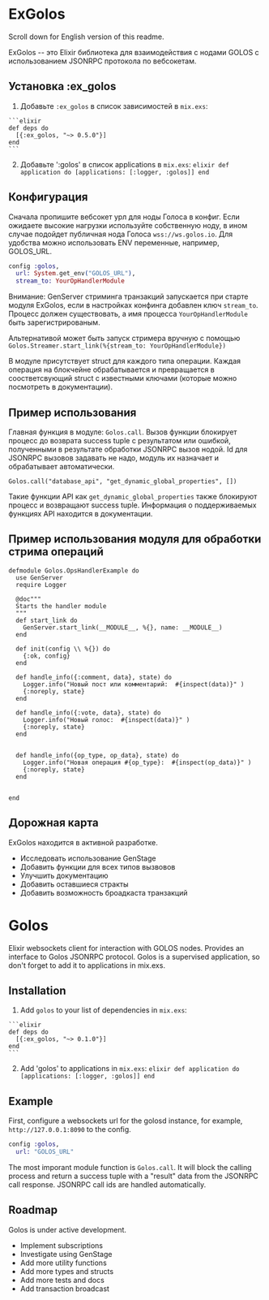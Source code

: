 # ExGolos

Scroll down for English version of this readme.

ExGolos -- это Elixir библиотека для взаимодействия с нодами GOLOS с использованием JSONRPC протокола по вебсокетам.

## Установка :ex_golos

  1. Добавьте `:ex_golos` в список зависимостей в `mix.exs`:

    ```elixir
    def deps do
      [{:ex_golos, "~> 0.5.0"}]
    end
    ```

  2. Добавьте ':golos' в список applications в `mix.exs`:
    ```elixir
    def application do
      [applications: [:logger, :golos]]
    end
    ```

## Конфигурация

Сначала пропишите вебсокет урл для ноды Голоса в конфиг. Если ожидаете высокие нагрузки используйте собственную ноду, в ином случае подойдет публичная нода Голоса `wss://ws.golos.io`. Для удобства можно использовать ENV переменные, например, GOLOS_URL.

```elixir
config :golos,
  url: System.get_env("GOLOS_URL"),
  stream_to: YourOpHandlerModule
```

Внимание: GenServer стриминга транзакций запускается при старте модуля ExGolos, если в настройках конфинга добавлен ключ `stream_to`. Процесс должен существовать, а имя процесса `YourOpHandlerModule` быть зарегистрированым.  

Альтернативой может быть запуск стримера вручную с помощью `Golos.Streamer.start_link(%{stream_to: YourOpHandlerModule})`

В модуле присутствует struct для каждого типа операции. Каждая операция на блокчейне обрабатывается и превращается в соостветсвующий struct с известными ключами (которые можно посмотреть в документации).

## Пример использования

Главная функция в модуле: `Golos.call`. Вызов функции блокирует процесс до возврата success tuple с результатом или ошибкой, полученными в результате обработки JSONRPC вызов нодой. Id для JSONRPC вызовов задавать не надо, модуль их назначает и обрабатывает автоматически.

`Golos.call("database_api", "get_dynamic_global_properties", [])`

Такие функции API как `get_dynamic_global_properties` также блокируют процесс и возвращают success tuple. Информация о поддерживаемых функциях API находится в документации.

## Пример использования модуля для обработки стрима операций

```
defmodule Golos.OpsHandlerExample do
  use GenServer
  require Logger

  @doc"""
  Starts the handler module
  """
  def start_link do
    GenServer.start_link(__MODULE__, %{}, name: __MODULE__)
  end

  def init(config \\ %{}) do
    {:ok, config}
  end

  def handle_info({:comment, data}, state) do
    Logger.info("Новый пост или комментарий:  #{inspect(data)}" )
    {:noreply, state}
  end

  def handle_info({:vote, data}, state) do
    Logger.info("Новый голос:  #{inspect(data)}" )
    {:noreply, state}
  end


  def handle_info({op_type, op_data}, state) do
    Logger.info("Новая операция #{op_type}:  #{inspect(op_data)}" )
    {:noreply, state}
  end


end
```

## Дорожная карта

ExGolos находится в активной разработке.

* Исследовать использование GenStage
* Добавить функции для всех типов вызвовов
* Улучшить документацию
* Добавить оставшиеся стракты
* Добавить возможность броадкаста транзакций

# Golos

Elixir websockets client for interaction with GOLOS nodes. Provides an interface to Golos JSONRPC protocol. Golos is a supervised application, so don't forget to add it to applications in mix.exs.

## Installation

  1. Add `golos` to your list of dependencies in `mix.exs`:

    ```elixir
    def deps do
      [{:ex_golos, "~> 0.1.0"}]
    end
    ```

  2. Add 'golos' to applications in `mix.exs`:
    ```elixir
    def application do
      [applications: [:logger, :golos]]
    end
    ```

## Example

First, configure a websockets url for the golosd instance, for example, `http://127.0.0.1:8090` to the config.

```elixir
config :golos,
  url: "GOLOS_URL"
```

The most imporant module function is `Golos.call`. It will block the calling process and return a success tuple with a "result" data from the JSONRPC call response. JSONRPC call ids are handled automatically.


## Roadmap

Golos is under active development.

* Implement subscriptions
* Investigate using GenStage
* Add more utility functions
* Add more types and structs
* Add more tests and docs
* Add transaction broadcast
